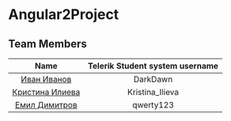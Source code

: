 ﻿# Angular2Project

## Team Members

| Name | Telerik Student system username |
|:----:|:-----------------------:|
| [Иван Иванов](https://github.com/Camyul) | DarkDawn |
| [Кристина Илиева](https://github.com/krisi0505) | Kristina_Ilieva |
| [Емил Димитров](https://github.com/EmilPD) | qwerty123 |
